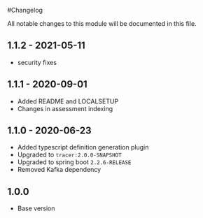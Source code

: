 #Changelog

All notable changes to this module will be documented in this file.


## 1.1.2 - 2021-05-11
- security fixes 

## 1.1.1 - 2020-09-01

- Added README and LOCALSETUP
- Changes in assessment indexing

## 1.1.0 - 2020-06-23

- Added typescript definition generation plugin
- Upgraded to `tracer:2.0.0-SNAPSHOT`
- Upgraded to spring boot `2.2.6-RELEASE`
- Removed Kafka dependency

## 1.0.0

- Base version
